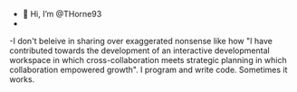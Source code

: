 - 👋 Hi, I’m @THorne93
- 
-I don't beleive in sharing over exaggerated nonsense like how "I have contributed towards the development of an interactive developmental workspace in which cross-collaboration meets strategic planning in which collaboration empowered growth".
I program and write code. Sometimes it works.
